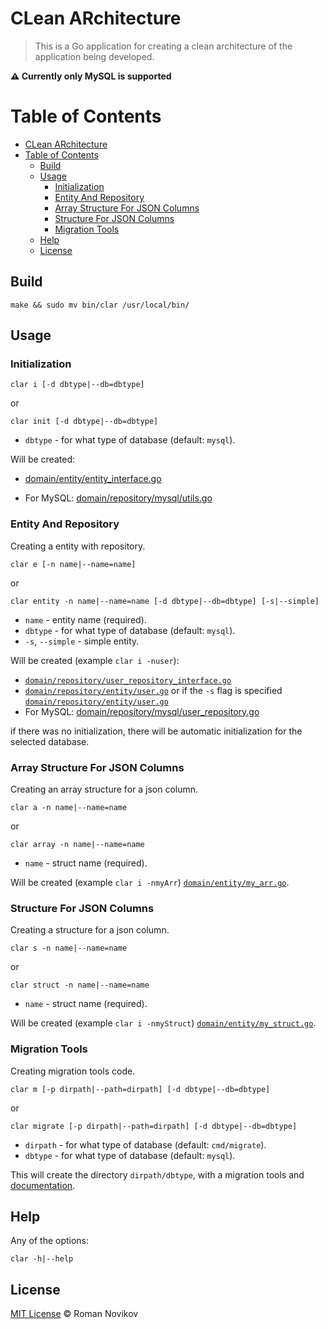 # CLean ARchitecture
> This is a Go application for creating a clean architecture of the application being developed.

**⚠ Currently only MySQL is supported**

# Table of Contents
- [CLean ARchitecture](#clean-architecture)
- [Table of Contents](#table-of-contents)
  - [Build](#build)
  - [Usage](#usage)
    - [Initialization](#initialization)
    - [Entity And Repository](#entity-and-repository)
    - [Array Structure For JSON Columns](#array-structure-for-json-columns)
    - [Structure For JSON Columns](#structure-for-json-columns)
    - [Migration Tools](#migration-tools)
  - [Help](#help)
  - [License](#license)

## Build

```shell script
make && sudo mv bin/clar /usr/local/bin/
```

## Usage

### Initialization

```shell script
clar i [-d dbtype|--db=dbtype]
```
or
```shell script
clar init [-d dbtype|--db=dbtype]
```
- `dbtype` - for what type of database (default: `mysql`).

Will be created:

- [domain/entity/entity_interface.go](docs/entity_interface.md)

- For MySQL: [domain/repository/mysql/utils.go](docs/utils.md)

### Entity And Repository

Creating a entity with repository.

```shell script
clar e [-n name|--name=name]
```
or
```shell script
clar entity -n name|--name=name [-d dbtype|--db=dbtype] [-s|--simple]
```
- `name` - entity name (required).
- `dbtype` - for what type of database (default: `mysql`).
- `-s`, `--simple` - simple entity.

Will be created (example `clar i -nuser`):

- [`domain/repository/user_repository_interface.go`](docs/user_repository_interface.md)
- [`domain/repository/entity/user.go`](docs/user.md) or if the `-s` flag is specified [`domain/repository/entity/user.go`](docs/simple_user.md)
- For MySQL: [domain/repository/mysql/user_repository.go](docs/user_repository.md)

if there was no initialization, there will be automatic initialization for the selected database.

### Array Structure For JSON Columns

Creating an array structure for a json column.

```shell script
clar a -n name|--name=name
```
or
```shell script
clar array -n name|--name=name
```
- `name` - struct name (required).

Will be created (example `clar i -nmyArr`) [`domain/entity/my_arr.go`](docs/my_arr.md).

### Structure For JSON Columns

Creating a structure for a json column.

```shell script
clar s -n name|--name=name
```
or
```shell script
clar struct -n name|--name=name
```
- `name` - struct name (required).

Will be created (example `clar i -nmyStruct`) [`domain/entity/my_struct.go`](docs/my_struct.md).

### Migration Tools

Creating migration tools code.

```shell script
clar m [-p dirpath|--path=dirpath] [-d dbtype|--db=dbtype]
```
or
```shell script
clar migrate [-p dirpath|--path=dirpath] [-d dbtype|--db=dbtype]
```
- `dirpath` - for what type of database (default: `cmd/migrate`).
- `dbtype` - for what type of database (default: `mysql`).

This will create the directory `dirpath/dbtype`, with a migration tools and [documentation](docs/migrate_readme.md).

## Help

Any of the options:

```shell script
clar -h|--help
```

## License

[MIT License](LICENSE) © Roman Novikov